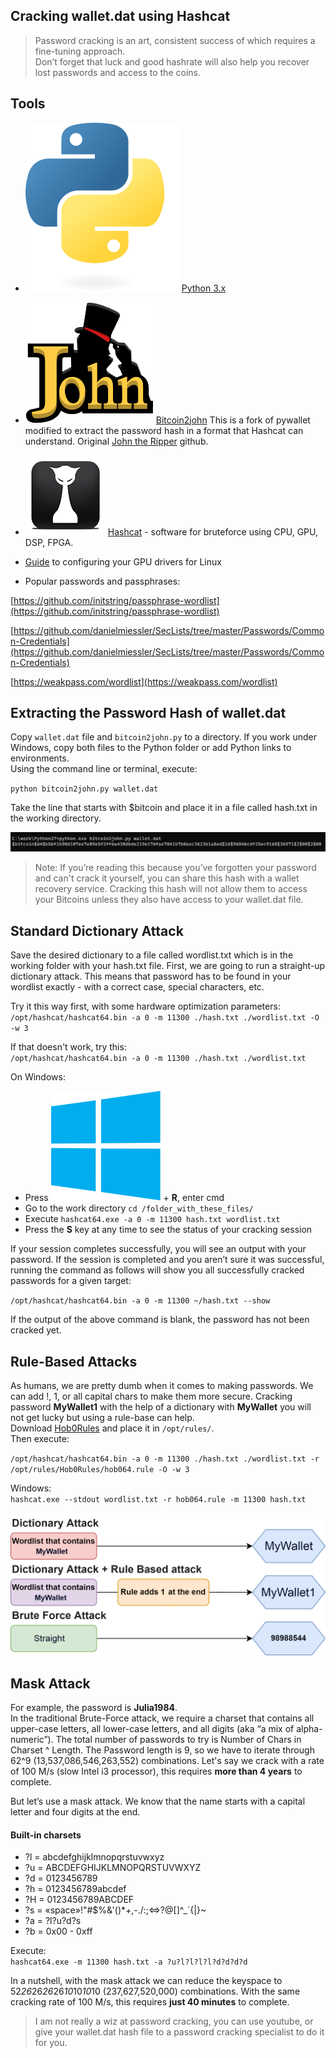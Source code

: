 ## Cracking wallet.dat using Hashcat

> Password cracking is an art, consistent success of which requires a fine-tuning approach.  
Don’t forget that luck and good hashrate will also help you recover lost passwords and access to the coins.

## Tools

-   ![python logo](https://github.com/keyboardprincess/Wallet.dat/blob/main/python-logo.svg)  [Python 3.x](https://www.python.org/downloads/)
-   ![John the ripper logo](https://github.com/keyboardprincess/Wallet.dat/blob/main/john_the_ripper.png)  [Bitcoin2john](https://raw.githubusercontent.com/magnumripper/JohnTheRipper/bleeding-jumbo/run/bitcoin2john.py)  This is a fork of pywallet modified to extract the password hash in a format that Hashcat can understand. Original  [John the Ripper](https://github.com/openwall/john/blob/bleeding-jumbo/run/bitcoin2john.py)  github.
-   ![python logo](https://github.com/keyboardprincess/Wallet.dat/blob/main/hashcat-icon.png)  [Hashcat](https://hashcat.net/hashcat/)  - software for bruteforce using CPU, GPU, DSP, FPGA.

-   [Guide](https://hashcat.net/wiki/doku.php?id=linux_server_howto)  to configuring your GPU drivers for Linux

-   Popular passwords and passphrases:

  [https://github.com/initstring/passphrase-wordlist](https://github.com/initstring/passphrase-wordlist)
 
 [https://github.com/danielmiessler/SecLists/tree/master/Passwords/Common-Credentials](https://github.com/danielmiessler/SecLists/tree/master/Passwords/Common-Credentials)

  [https://weakpass.com/wordlist](https://weakpass.com/wordlist)

## Extracting the Password Hash of wallet.dat

Copy  `wallet.dat`  file and  `bitcoin2john.py`  to a directory. If you work under Windows, copy both files to the Python folder or add Python links to environments.  
Using the command line or terminal, execute:

`python bitcoin2john.py wallet.dat`

Take the line that starts with $bitcoin and place it in a file called hash.txt in the working directory.

![Wallet has](https://github.com/keyboardprincess/Wallet.dat/blob/main/wallet_has.png)

> Note: If you’re reading this because you’ve forgotten your password and can't crack it yourself, you can share this hash with a wallet recovery service. Cracking this hash will not allow them to access your Bitcoins unless they also have access to your wallet.dat file.

## Standard Dictionary Attack

Save the desired dictionary to a file called wordlist.txt which is in the working folder with your hash.txt file. First, we are going to run a straight-up dictionary attack. This means that password has to be found in your wordlist exactly - with a correct case, special characters, etc.

Try it this way first, with some hardware optimization parameters:  
`/opt/hashcat/hashcat64.bin -a 0 -m 11300 ./hash.txt ./wordlist.txt -O -w 3`

If that doesn't work, try this:  
`/opt/hashcat/hashcat64.bin -a 0 -m 11300 ./hash.txt ./wordlist.txt`

On Windows:  

-   Press  ![Microsoft Windows logo](https://github.com/keyboardprincess/Wallet.dat/blob/main/windows_logo.svg)  +  **R**, enter cmd
-   Go to the work directory  `cd /folder_with_these_files/`
-   Execute  `hashcat64.exe -a 0 -m 11300 hash.txt wordlist.txt`
-   Press the  **S**  key at any time to see the status of your cracking session

If your session completes successfully, you will see an output with your password. If the session is completed and you aren’t sure it was successful, running the command as follows will show you all successfully cracked passwords for a given target:

`/opt/hashcat/hashcat64.bin -a 0 -m 11300 ~/hash.txt --show`

If the output of the above command is blank, the password has not been cracked yet.

## Rule-Based Attacks

As humans, we are pretty dumb when it comes to making passwords. We can add !, 1, or all capital chars to make them more secure. Cracking password  **MyWallet1**  with the help of a dictionary with  **MyWallet**  you will not get lucky but using a rule-base can help.  
Download  [Hob0Rules](https://github.com/praetorian-inc/Hob0Rules)  and place it in  `/opt/rules/`.  
Then execute:

`/opt/hashcat/hashcat64.bin -a 0 -m 11300 ./hash.txt ./wordlist.txt -r  
/opt/rules/Hob0Rules/hob064.rule -O -w 3`

Windows:  
`hashcat.exe --stdout wordlist.txt -r hob064.rule -m 11300 hash.txt`

![Rule base](https://github.com/keyboardprincess/Wallet.dat/blob/main/rule_base.png)

## Mask Attack

For example, the password is  **Julia1984**.  
In the traditional Brute-Force attack, we require a charset that contains all upper-case letters, all lower-case letters, and all digits (aka “a mix of alpha-numeric”). The total number of passwords to try is Number of Chars in Charset ^ Length. The Password length is 9, so we have to iterate through 62^9 (13,537,086,546,263,552) combinations. Let's say we crack with a rate of 100 M/s (slow Intel i3 processor), this requires  **more than 4 years**  to complete.

But let’s use a mask attack. We know that the name starts with a capital letter and four digits at the end.

#### Built-in charsets

-   ?l = abcdefghijklmnopqrstuvwxyz
-   ?u = ABCDEFGHIJKLMNOPQRSTUVWXYZ
-   ?d = 0123456789
-   ?h = 0123456789abcdef
-   ?H = 0123456789ABCDEF
-   ?s = «space»!"#$%&'()*+,-./:;<=>?@[\]^_`{|}~
-   ?a = ?l?u?d?s
-   ?b = 0x00 - 0xff

Execute:  
`hashcat64.exe -m 11300 hash.txt -a ?u?l?l?l?l?d?d?d?d`

In a nutshell, with the mask attack we can reduce the keyspace to 52*26*26*26*26*10*10*10*10 (237,627,520,000) combinations. With the same cracking rate of 100 M/s, this requires  **just 40 minutes**  to complete.

> I am not really a wiz at password cracking, you can use youtube, or give your wallet.dat hash file to a password cracking specialist to do it for you.

